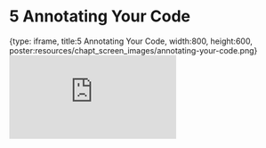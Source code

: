 # 5 Annotating Your Code
 
{type: iframe, title:5 Annotating Your Code, width:800, height:600, poster:resources/chapt_screen_images/annotating-your-code.png}
![](https://hutchdatascience.org/AI_for_software/no_toc/annotating-your-code.html)
 

 
